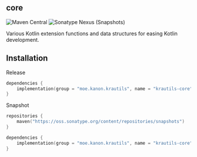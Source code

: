 ## core

![Maven Central](https://img.shields.io/maven-central/v/moe.kanon.krautils/krautils-core?style=for-the-badge) ![Sonatype Nexus (Snapshots)](https://img.shields.io/nexus/s/moe.kanon.krautils/krautils-core?server=https%3A%2F%2Foss.sonatype.org&style=for-the-badge)

Various Kotlin extension functions and data structures for easing Kotlin development.

## Installation

Release

```kotlin
dependencies {
    implementation(group = "moe.kanon.krautils", name = "krautils-core", version = "${RELEASE_VERSION}")
}
```

Snapshot

```kotlin
repositories {
	maven("https://oss.sonatype.org/content/repositories/snapshots")
}

dependencies {
	implementation(group = "moe.kanon.krautils", name = "krautils-core", version = "${SNAPSHOT_VERSION}")
}
```